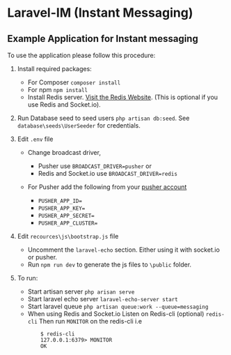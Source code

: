 # Laravel-IM (Instant Messaging)
## Example Application for Instant messaging

To use the application please follow this procedure:

1. Install required packages:
    * For Composer ``composer install``
    * For npm ``npm install``
    * Install Redis server. [Visit the Redis Website](https://redis.io/download).
        (This is optional if you use Redis and Socket.io).

2. Run Database seed to seed users ``php artisan db:seed``.
    See ``database\seeds\UserSeeder`` for credentials.

3. Edit ``.env`` file
    * Change broadcast driver,
        - Pusher use ``BROADCAST_DRIVER=pusher`` or
        - Redis and Socket.io use ``BROADCAST_DRIVER=redis``

    * For Pusher add the following from your [pusher account](https://dashboard.pusher.com/apps/)
        - ``PUSHER_APP_ID=``
        - ``PUSHER_APP_KEY=``
        - ``PUSHER_APP_SECRET=``
        - ``PUSHER_APP_CLUSTER=``

4. Edit ``recources\js\bootstrap.js`` file
    * Uncomment the ``laravel-echo`` section.
        Either using it with socket.io or pusher.
    * Run ``npm run dev`` to generate the js files to ``\public`` folder.

5. To run:
    * Start artisan server ``php arisan serve``
    * Start laravel echo server ``laravel-echo-server start``
    * Start laravel queue ``php artisan queue:work --queue=messaging``
    * When using Redis and Socket.io
        Listen on Redis-cli (optional) ``redis-cli``
        Then run ``MONITOR`` on the redis-cli i.e
        ```
            $ redis-cli
            127.0.0.1:6379> MONITOR
            OK
        ```
